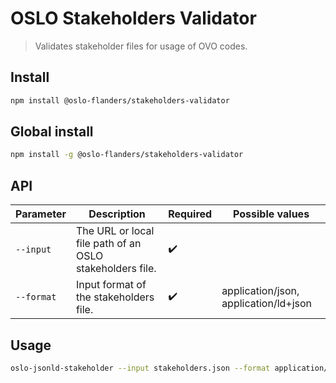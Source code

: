 # OSLO Stakeholders Validator

> Validates stakeholder files for usage of OVO codes.

## Install

```bash
npm install @oslo-flanders/stakeholders-validator

```

## Global install

```bash
npm install -g @oslo-flanders/stakeholders-validator

```

## API

| Parameter     | Description                                                                      | Required           | Possible values                       |
| ------------- | -------------------------------------------------------------------------------- | ------------------ | ------------------------------------- |
| `--input`     | The URL or local file path of an OSLO stakeholders file.                         | :heavy_check_mark: |                                       |
| `--format`    | Input format of the stakeholders file.                                           | :heavy_check_mark: | application/json, application/ld+json |

## Usage

```bash
oslo-jsonld-stakeholder --input stakeholders.json --format application/json
```
